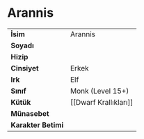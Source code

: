 # Arannis   
  
  
|  |  |  
|---|---|  
| **İsim** | Arannis |  
| **Soyadı** |  |  
| **Hizip** |  |  
| **Cinsiyet** | Erkek |  
| **Irk** | Elf |  
| **Sınıf** | Monk (Level 15+) |  
| **Kütük** | [[Dwarf Krallıkları]] |  
| **Münasebet** |  |  
| **Karakter Betimi** |  |  
  
  
